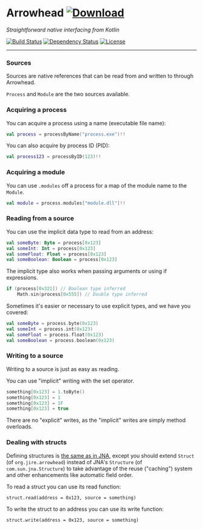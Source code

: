 # Arrowhead [ ![Download](https://api.bintray.com/packages/jire/maven/Arrowhead/images/download.svg) ](https://bintray.com/jire/maven/Arrowhead/_latestVersion)
_Straightforward native interfacing from Kotlin_

[![Build Status](https://travis-ci.org/Jire/Arrowhead.svg?branch=master)](https://travis-ci.org/Jire/Arrowhead)
[![Dependency Status](https://www.versioneye.com/user/projects/578f3deb88bf880040a26ee5/badge.svg?style=flat)](https://www.versioneye.com/user/projects/578f3deb88bf880040a26ee5)
[![License](https://img.shields.io/github/license/Jire/Arrowhead.svg)](https://github.com/Jire/Arrowhead/blob/master/LICENSE.txt)

---

### Sources

Sources are native references that can be read from and written to through Arrowhead.

`Process` and `Module` are the two sources available.

### Acquiring a process

You can acquire a process using a name (executable file name):

```kotlin
val process = processByName("process.exe")!!
```

You can also acquire by process ID (PID):

```kotlin
val process123 = processByID(123)!!
```

### Acquiring a module

You can use `.modules` off a process for a map of the module name to the `Module`.

```kotlin
val module = process.modules["module.dll"]!!
```

### Reading from a source

You can use the implicit data type to read from an address:

```kotlin
val someByte: Byte = process[0x123]
val someInt: Int = process[0x123]
val someFloat: Float = process[0x123]
val someBoolean: Boolean = process[0x123]
```

The implicit type also works when passing arguments or using if expressions.

```kotlin
if (process[0x321]) // Boolean type inferred
    Math.sin(process[0x555]) // Double type inferred
```

Sometimes it's easier or necessary to use explicit types, and we have you covered:

```kotlin
val someByte = process.byte(0x123)
val someInt = process.int(0x123)
val someFloat = process.float(0x123)
val someBoolean = process.boolean(0x123)
```

### Writing to a source

Writing to a source is just as easy as reading.

You can use "implicit" writing with the set operator.

```kotlin
something[0x123] = 1.toByte()
something[0x123] = 1
something[0x123] = 1F
something[0x123] = true
```

There are no "explicit" writes, as the "implicit" writes are simply method overloads.

### Dealing with structs

Defining structures is [the same as in JNA](https://jna.java.net/nonav/javadoc/overview-summary.html#structures),
except you should extend `Struct` (of `org.jire.arrowhead`) instead of JNA's `Structure` (of `com.sun.jna.Structure`)
to take advantage of the reuse ("caching") system and other enhancements like automatic field order.

To read a struct you can use its read function:

`struct.read(address = 0x123, source = something)`

To write the struct to an address you can use its write function:

`struct.write(address = 0x123, source = something)`